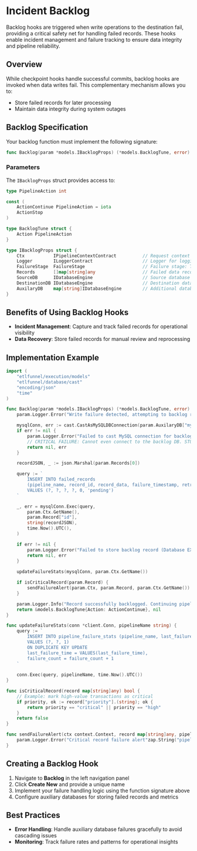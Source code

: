 # Incident Backlog

Backlog hooks are triggered when write operations to the destination fail, providing a critical safety net for handling failed records. These hooks enable incident management and failure tracking to ensure data integrity and pipeline reliability.

## Overview

While checkpoint hooks handle successful commits, backlog hooks are invoked when data writes fail. This complementary mechanism allows you to:

- Store failed records for later processing
- Maintain data integrity during system outages

## Backlog Specification

Your backlog function must implement the following signature:

```go
func Backlog(param *models.IBacklogProps) (*models.BacklogTune, error)
```

### Parameters

The `IBacklogProps` struct provides access to:

```go
type PipelineAction int

const (
	ActionContinue PipelineAction = iota
	ActionStop
)

type BacklogTune struct {
	Action PipelineAction
}

type IBacklogProps struct {
    Ctx           IPipelineContextContract          // Request context for logging and operations
    Logger        ILoggerContract                   // Logger for logging any message
    FailureStage  FailureStage                      // Failure stage: Transformation or Destination
    Records       []map[string]any                  // Failed data records
    SourceDB      IDatabaseEngine                   // Source database connection
    DestinationDB IDatabaseEngine                   // Destination database connection
    AuxilaryDB    map[string]IDatabaseEngine        // Additional database connections
}

```

## Benefits of Using Backlog Hooks

- **Incident Management**: Capture and track failed records for operational visibility
- **Data Recovery**: Store failed records for manual review and reprocessing

## Implementation Example

```go
import (
    "etlfunnel/execution/models"
    "etlfunnel/database/cast"
    "encoding/json"
    "time"
)

func Backlog(param *models.IBacklogProps) (*models.BacklogTune, error) {
	param.Logger.Error("Write failure detected, attempting to backlog record", zap.Any("record_id", param.Record["id"]))

	mysqlConn, err := cast.CastAsMySQLDBConnection(param.AuxilaryDB["mysql"])
	if err != nil {
		param.Logger.Error("Failed to cast MySQL connection for backlog", zap.Error(err))
		// CRITICAL FAILURE: Cannot even connect to the backlog DB. STOP.
		return nil, err
	}

	recordJSON, _ := json.Marshal(param.Records[0])

	query := `
		INSERT INTO failed_records 
		(pipeline_name, record_id, record_data, failure_timestamp, retry_count, status)
		VALUES (?, ?, ?, ?, 0, 'pending')
	`

	_, err = mysqlConn.Exec(query,
		param.Ctx.GetName(),
		param.Record["id"],
		string(recordJSON),
		time.Now().UTC(),
	)

	if err != nil {
		param.Logger.Error("Failed to store backlog record (Database EXEC failed)", zap.Error(err))
		return nil, err 
	}
    
	updateFailureStats(mysqlConn, param.Ctx.GetName())

	if isCriticalRecord(param.Record) {
		sendFailureAlert(param.Ctx, param.Record, param.Ctx.GetName())
	}

	param.Logger.Info("Record successfully backlogged. Continuing pipeline.", zap.Any("record_id", param.Record["id"]))
	return &models.BacklogTune{Action: ActionContinue}, nil 
}

func updateFailureStats(conn *client.Conn, pipelineName string) {
    query := `
        INSERT INTO pipeline_failure_stats (pipeline_name, last_failure_time, failure_count)
        VALUES (?, ?, 1)
        ON DUPLICATE KEY UPDATE
        last_failure_time = VALUES(last_failure_time),
        failure_count = failure_count + 1
    `
    
    conn.Exec(query, pipelineName, time.Now().UTC())
}

func isCriticalRecord(record map[string]any) bool {
    // Example: mark high-value transactions as critical
    if priority, ok := record["priority"].(string); ok {
        return priority == "critical" || priority == "high"
    }
    return false
}

func sendFailureAlert(ctx context.Context, record map[string]any, pipeline string) {
    param.Logger.Error("Critical record failure alert"zap.String("pipeline", pipeline), zap.Any("record", record))
}
```

## Creating a Backlog Hook

1. Navigate to **Backlog** in the left navigation panel
2. Click **Create New** and provide a unique name
3. Implement your failure handling logic using the function signature above
4. Configure auxiliary databases for storing failed records and metrics

## Best Practices

- **Error Handling**: Handle auxiliary database failures gracefully to avoid cascading issues
- **Monitoring**: Track failure rates and patterns for operational insights